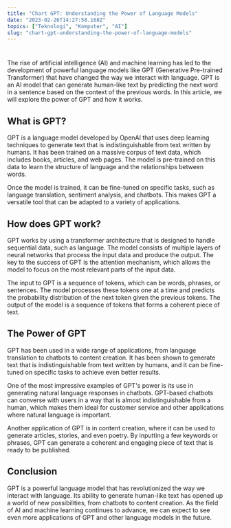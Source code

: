 ```yaml
---
title: "Chart GPT: Understanding the Power of Language Models"
date: "2023-02-26T14:27:58.168Z"
topics: ["Teknologi", "Komputer", "AI"]
slug: "chart-gpt-understanding-the-power-of-language-models"
---
```


# 

The rise of artificial intelligence (AI) and machine learning has led to the development of powerful language models like GPT (Generative Pre-trained Transformer) that have changed the way we interact with language. GPT is an AI model that can generate human-like text by predicting the next word in a sentence based on the context of the previous words. In this article, we will explore the power of GPT and how it works.

## What is GPT?

GPT is a language model developed by OpenAI that uses deep learning techniques to generate text that is indistinguishable from text written by humans. It has been trained on a massive corpus of text data, which includes books, articles, and web pages. The model is pre-trained on this data to learn the structure of language and the relationships between words. 

Once the model is trained, it can be fine-tuned on specific tasks, such as language translation, sentiment analysis, and chatbots. This makes GPT a versatile tool that can be adapted to a variety of applications.

## How does GPT work?

GPT works by using a transformer architecture that is designed to handle sequential data, such as language. The model consists of multiple layers of neural networks that process the input data and produce the output. The key to the success of GPT is the attention mechanism, which allows the model to focus on the most relevant parts of the input data.

The input to GPT is a sequence of tokens, which can be words, phrases, or sentences. The model processes these tokens one at a time and predicts the probability distribution of the next token given the previous tokens. The output of the model is a sequence of tokens that forms a coherent piece of text.

## The Power of GPT

GPT has been used in a wide range of applications, from language translation to chatbots to content creation. It has been shown to generate text that is indistinguishable from text written by humans, and it can be fine-tuned on specific tasks to achieve even better results.

One of the most impressive examples of GPT's power is its use in generating natural language responses in chatbots. GPT-based chatbots can converse with users in a way that is almost indistinguishable from a human, which makes them ideal for customer service and other applications where natural language is important.

Another application of GPT is in content creation, where it can be used to generate articles, stories, and even poetry. By inputting a few keywords or phrases, GPT can generate a coherent and engaging piece of text that is ready to be published.

## Conclusion

GPT is a powerful language model that has revolutionized the way we interact with language. Its ability to generate human-like text has opened up a world of new possibilities, from chatbots to content creation. As the field of AI and machine learning continues to advance, we can expect to see even more applications of GPT and other language models in the future.
